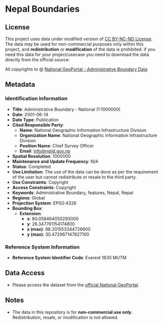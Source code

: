 # Nepal Boundaries


## License
This project uses data under modified version of  [CC BY-NC-ND License](https://creativecommons.org/licenses/by-nc-nd/4.0/). The data may be used for non-commercial purposes only within this project, and **redistribution** or **modification** of the data is prohibited. if you need this data for your project/usecase you need to download the data directly from the official source:

All copyrights to @ 
[National GeoPortal - Administrative Boundary Data](https://nationalgeoportal.gov.np/#/metadata/96)

## Metadata

### Identification Information
- **Title**: Administrative Boundary - National (1:1000000)
- **Date**: 2001-06-14
- **Date Type**: Publication
- **Cited Responsible Party**:
  - **Name**: National Geographic Information Infrastructure Division
  - **Organization Name**: National Geographic Information Infrastructure Division
  - **Position Name**: Chief Survey Officer
  - **Email**: info@ngiid.gov.np
- **Spatial Resolution**: 1000000
- **Maintenance and Update Frequency**: N/A
- **Status**: Completed
- **Use Limitation**: The use of the data can be done as per the requirement of the user but cannot redistribute or resale to the third party.
- **Use Constraints**: Copyright
- **Access Constraints**: Copyright
- **Keywords**: Administrative Boundary, features, Nepal, Nepal
- **Regions**: Global
- **Projection System**: EPSG:4326
- **Bounding Box**:
  - **Extension**:
    - **x**: 80.058464050293000
    - **y**: 26.347761154174800
    - **x (max)**: 88.201553344726600
    - **y (max)**: 30.472967147827100

### Reference System Information
- **Reference System Identifier Code**: Everest 1830 MUTM

## Data Access

- Please access the dataset from the [official National GeoPortal](https://nationalgeoportal.gov.np/#/metadata/96).

## Notes

- The data in this repository is for **non-commercial use only**. Redistribution, resale, or modification is not allowed.
